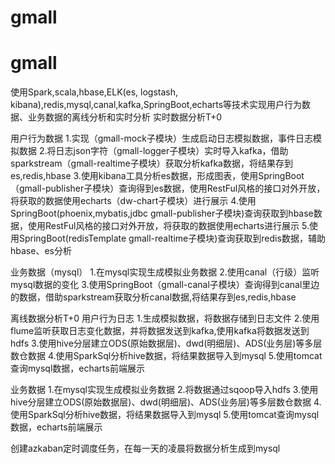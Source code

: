 # gmall
# gmall
使用Spark,scala,hbase,ELK(es, logstash, kibana),redis,mysql,canal,kafka,SpringBoot,echarts等技术实现用户行为数据、业务数据的离线分析和实时分析
实时数据分析T+0

用户行为数据
1.实现（gmall-mock子模块）生成启动日志模拟数据，事件日志模拟数据
2.将日志json字符（gmall-logger子模块）实时导入kafka，借助sparkstream（gmall-realtime子模块）获取分析kafka数据，将结果存到es,redis,hbase
3.使用kibana工具分析es数据，形成图表，使用SpringBoot（gmall-publisher子模块）查询得到es数据，使用RestFul风格的接口对外开放，将获取的数据使用echarts（dw-chart子模块）进行展示
4.使用SpringBoot(phoenix,mybatis,jdbc gmall-publisher子模块)查询获取到hbase数据，使用RestFul风格的接口对外开放，将获取的数据使用echarts进行展示
5.使用SpringBoot(redisTemplate gmall-realtime子模块)查询获取到redis数据，辅助hbase、es分析

业务数据（mysql）
1.在mysql实现生成模拟业务数据
2.使用canal（行级）监听mysql数据的变化
3.使用SpringBoot（gmall-canal子模块）查询得到canal里边的数据，借助sparkstream获取分析canal数据,将结果存到es,redis,hbase


离线数据分析T+0
用户行为日志
1.生成模拟数据，将数据存储到日志文件
2.使用flume监听获取日志变化数据，并将数据发送到kafka,使用kafka将数据发送到hdfs
3.使用hive分层建立ODS(原始数据层)、dwd(明细层)、ADS(业务层)等多层数仓数据
4.使用SparkSql分析hive数据，将结果数据导入到mysql
5.使用tomcat查询mysql数据，echarts前端展示

业务数据
1.在mysql实现生成模拟业务数据
2.将数据通过sqoop导入hdfs
3.使用hive分层建立ODS(原始数据层)、dwd(明细层)、ADS(业务层)等多层数仓数据
4.使用SparkSql分析hive数据，将结果数据导入到mysql
5.使用tomcat查询mysql数据，echarts前端展示

创建azkaban定时调度任务，在每一天的凌晨将数据分析生成到mysql

